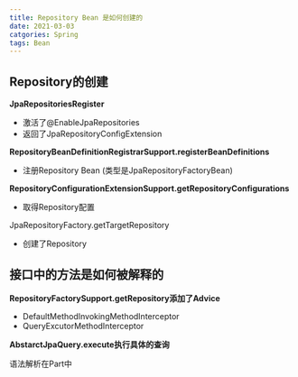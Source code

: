 ```yaml
---
title: Repository Bean 是如何创建的
date: 2021-03-03
catgories: Spring
tags: Bean
---
```


## Repository的创建

**JpaRepositoriesRegister**

- 激活了@EnableJpaRepositories
- 返回了JpaRepositoryConfigExtension

**RepositoryBeanDefinitionRegistrarSupport.registerBeanDefinitions**

- 注册Repository Bean (类型是JpaRepositoryFactoryBean)

**RepositoryConfigurationExtensionSupport.getRepositoryConfigurations**

- 取得Repository配置

JpaRepositoryFactory.getTargetRepository

- 创建了Repository

## 接口中的方法是如何被解释的

**RepositoryFactorySupport.getRepository添加了Advice**

- DefaultMethodInvokingMethodInterceptor
- QueryExcutorMethodInterceptor

**AbstarctJpaQuery.execute执行具体的查询**

语法解析在Part中



